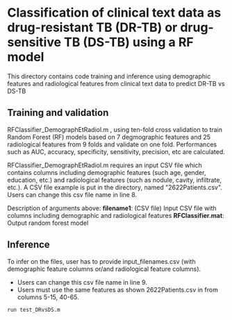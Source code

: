 # Classification of clinical text data as drug-resistant TB (DR-TB) or drug-sensitive TB (DS-TB) using a RF model
This directory contains code training and inference using demographic features and radiological features from clinical text data to predict DR-TB vs DS-TB

## Training and validation
RFClassifier_DemographEtRadiol.m , using ten-fold cross validation to train Random Forest (RF) models based on 7 degmographic features and 25 radiological features from 9 folds and validate on one fold. Performances such as AUC, accuracy, specificity, sensitivity, precision, etc are calculated.

RFClassifier_DemographEtRadiol.m requires an input CSV file which contains columns including demographic features (such age, gender, education, etc.) and radiological features (such as nodule, cavity, infiltrate, etc.). A CSV file example is put in the directory, named "2622Patients.csv". Users can change this csv file name in line 8.

Description of arguments above:
**filename1**: (CSV file) Input CSV file with columns including demographic and radiological features
**RFClassifier.mat**: Output random forest model

## Inference

To infer on the files, user has to provide input_filenames.csv (with demographic feature columns or/and radiological feature columns).
 - Users can change this csv file name in line 9. 
 - Users must use the same features as shown 2622Patients.csv in from columns 5-15, 40-65.

```
run test_DRvsDS.m
```
